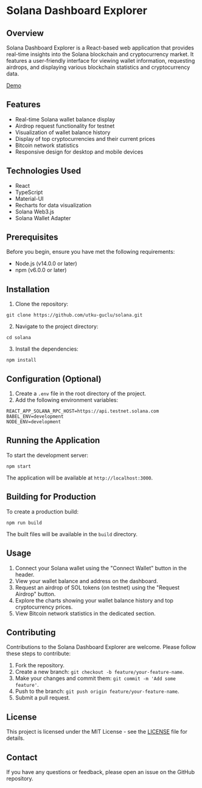 # Solana Dashboard Explorer

## Overview

Solana Dashboard Explorer is a React-based web application that provides real-time insights into the Solana blockchain and cryptocurrency market. It features a user-friendly interface for viewing wallet information, requesting airdrops, and displaying various blockchain statistics and cryptocurrency data.

[Demo](https://youtu.be/EEBiAJKVjHU)

## Features

- Real-time Solana wallet balance display
- Airdrop request functionality for testnet
- Visualization of wallet balance history
- Display of top cryptocurrencies and their current prices
- Bitcoin network statistics
- Responsive design for desktop and mobile devices

## Technologies Used

- React
- TypeScript
- Material-UI
- Recharts for data visualization
- Solana Web3.js
- Solana Wallet Adapter

## Prerequisites

Before you begin, ensure you have met the following requirements:

- Node.js (v14.0.0 or later)
- npm (v6.0.0 or later)

## Installation

1. Clone the repository:

```git clone https://github.com/utku-guclu/solana.git```

2. Navigate to the project directory:

```cd solana```

3. Install the dependencies:

```npm install```

## Configuration (Optional)

1. Create a `.env` file in the root directory of the project.
2. Add the following environment variables:
```
REACT_APP_SOLANA_RPC_HOST=https://api.testnet.solana.com
BABEL_ENV=development
NODE_ENV=development
```

## Running the Application

To start the development server:

```npm start```

The application will be available at `http://localhost:3000`.

## Building for Production

To create a production build:

```npm run build```

The built files will be available in the `build` directory.

## Usage

1. Connect your Solana wallet using the "Connect Wallet" button in the header.
2. View your wallet balance and address on the dashboard.
3. Request an airdrop of SOL tokens (on testnet) using the "Request Airdrop" button.
4. Explore the charts showing your wallet balance history and top cryptocurrency prices.
5. View Bitcoin network statistics in the dedicated section.

## Contributing

Contributions to the Solana Dashboard Explorer are welcome. Please follow these steps to contribute:

1. Fork the repository.
2. Create a new branch: `git checkout -b feature/your-feature-name`.
3. Make your changes and commit them: `git commit -m 'Add some feature'`.
4. Push to the branch: `git push origin feature/your-feature-name`.
5. Submit a pull request.

## License

This project is licensed under the MIT License - see the [LICENSE](LICENSE) file for details.

## Contact

If you have any questions or feedback, please open an issue on the GitHub repository.
